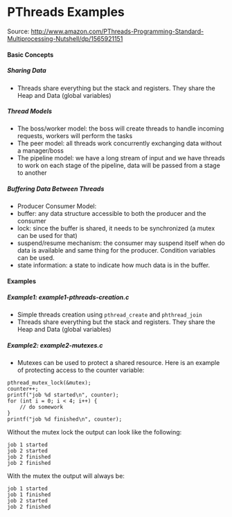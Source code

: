 PThreads Examples
==============
Source: http://www.amazon.com/PThreads-Programming-Standard-Multiprocessing-Nutshell/dp/1565921151

#### Basic Concepts ####
##### Sharing Data ######
* Threads share everything but the stack and registers. They share the Heap and Data (global variables)

##### Thread Models #####
* The boss/worker model: the boss will create threads to handle incoming requests, workers will perform the tasks
* The peer model: all threads work concurrently exchanging data without a manager/boss
* The pipeline model: we have a long stream of input and we have threads to work on each stage of the pipeline, data will be passed from a stage to another

##### Buffering Data Between Threads #####
* Producer Consumer Model:
 * buffer: any data structure accessible to both the producer and the consumer
 * lock: since the buffer is shared, it needs to be synchronized (a mutex can be used for that)
 * suspend/resume mechanism: the consumer may suspend itself when do data is available and same thing for the producer. Condition variables can be used.
 * state information: a state to indicate how much data is in the buffer.

#### Examples ####
##### Example1: example1-pthreads-creation.c #####
* Simple threads creation using ```pthread_create``` and ```phthread_join```
* Threads share everything but the stack and registers. They share the Heap and Data (global variables)

##### Example2: example2-mutexes.c #####
* Mutexes can be used to protect a shared resource. Here is an example of protecting access to the counter variable:

``` 
pthread_mutex_lock(&mutex);
counter++;
printf("job %d started\n", counter);
for (int i = 0; i < 4; i++) {
    // do somework
}
printf("job %d finished\n", counter);
```

Without the mutex lock the output can look like the following:
```
job 1 started
job 2 started
job 2 finished
job 2 finished
```

With the mutex the output will always be: 
```
job 1 started
job 1 finished
job 2 started
job 2 finished
```

